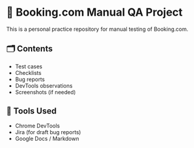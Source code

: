 # 🧪 Booking.com Manual QA Project

This is a personal practice repository for manual testing of Booking.com.

## 🗂️ Contents

- Test cases
- Checklists
- Bug reports
- DevTools observations
- Screenshots (if needed)

## 🔧 Tools Used

- Chrome DevTools
- Jira (for draft bug reports)
- Google Docs / Markdown
